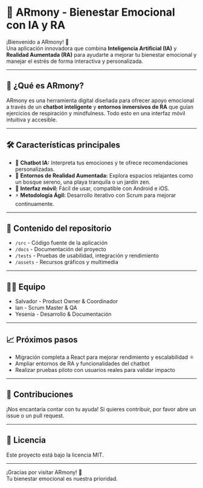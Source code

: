 
# 🌿 ARmony - Bienestar Emocional con IA y RA

¡Bienvenido a ARmony! 🎉  
Una aplicación innovadora que combina **Inteligencia Artificial (IA)** y **Realidad Aumentada (RA)** para ayudarte a mejorar tu bienestar emocional y manejar el estrés de forma interactiva y personalizada.

---

## 🚀 ¿Qué es ARmony?

ARmony es una herramienta digital diseñada para ofrecer apoyo emocional a través de un **chatbot inteligente** y **entornos inmersivos de RA** que guían ejercicios de respiración y mindfulness. Todo esto en una interfaz móvil intuitiva y accesible.

---

## 🛠️ Características principales

- 🤖 **Chatbot IA:** Interpreta tus emociones y te ofrece recomendaciones personalizadas.  
- 🥽 **Entornos de Realidad Aumentada:** Explora espacios relajantes como un bosque sereno, una playa tranquila o un jardín zen.  
- 📱 **Interfaz móvil:** Fácil de usar, compatible con Android e iOS.  
- ⚡ **Metodología Ágil:** Desarrollo iterativo con Scrum para mejorar continuamente.

---

## 📂 Contenido del repositorio

- `/src` - Código fuente de la aplicación  
- `/docs` - Documentación del proyecto  
- `/tests` - Pruebas de usabilidad, integración y rendimiento  
- `/assets` - Recursos gráficos y multimedia  

---

## 🧑‍💻 Equipo

- Salvador - Product Owner & Coordinador  
- Ian - Scrum Master & QA  
- Yesenia - Desarrollo & Documentación  

---

## 📈 Próximos pasos

- Migración completa a React para mejorar rendimiento y escalabilidad ⚛️  
- Ampliar entornos de RA y funcionalidades del chatbot  
- Realizar pruebas piloto con usuarios reales para validar impacto  

---

## 🤝 Contribuciones

¡Nos encantaría contar con tu ayuda! Si quieres contribuir, por favor abre un issue o un pull request.  

---

## 📄 Licencia

Este proyecto está bajo la licencia MIT.  

---

¡Gracias por visitar ARmony! 🌟  
Tu bienestar emocional es nuestra prioridad.
